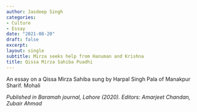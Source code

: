 ```yaml
---
author: Jasdeep Singh
categories:
- Culture
- Essay
date: "2021-08-20"
draft: false
excerpt:
layout: single
subtitle: Mirza seeks help from Hanuman and Krishna
title: Qissa Mirza Sahiba Puadhi
---
```


An essay on a Qissa Mirza Sahiba sung by Harpal Singh Pala of Manakpur Sharif. Mohali

*Published in Baramah journal, Lahore (2020). Editors: Amarjeet Chandan, Zubair Ahmad*
